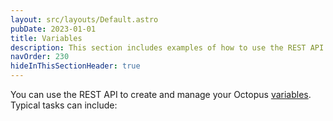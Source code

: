 ```yaml
---
layout: src/layouts/Default.astro
pubDate: 2023-01-01
title: Variables
description: This section includes examples of how to use the REST API to create and manage variables in Octopus.
navOrder: 230
hideInThisSectionHeader: true
---
```

You can use the REST API to create and manage your Octopus [variables](/docs/projects/variables/). Typical tasks can include:
